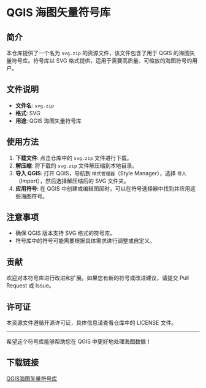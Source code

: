 # QGIS 海图矢量符号库

## 简介

本仓库提供了一个名为 `svg.zip` 的资源文件，该文件包含了用于 QGIS 的海图矢量符号库。符号库以 SVG 格式提供，适用于需要高质量、可缩放的海图符号的用户。

## 文件说明

- **文件名**: `svg.zip`
- **格式**: SVG
- **用途**: QGIS 海图矢量符号库

## 使用方法

1. **下载文件**: 点击仓库中的 `svg.zip` 文件进行下载。
2. **解压缩**: 将下载的 `svg.zip` 文件解压缩到本地目录。
3. **导入 QGIS**: 打开 QGIS，导航到 `样式管理器`（Style Manager），选择 `导入`（Import），然后选择解压缩后的 SVG 文件夹。
4. **应用符号**: 在 QGIS 中创建或编辑图层时，可以在符号选择器中找到并应用这些海图符号。

## 注意事项

- 确保 QGIS 版本支持 SVG 格式的符号库。
- 符号库中的符号可能需要根据具体需求进行调整或自定义。

## 贡献

欢迎对本符号库进行改进和扩展。如果您有新的符号或改进建议，请提交 Pull Request 或 Issue。

## 许可证

本资源文件遵循开源许可证，具体信息请查看仓库中的 LICENSE 文件。

---

希望这个符号库能够帮助您在 QGIS 中更好地处理海图数据！

## 下载链接

[QGIS海图矢量符号库](https://pan.quark.cn/s/d8b82bf07f4f)
